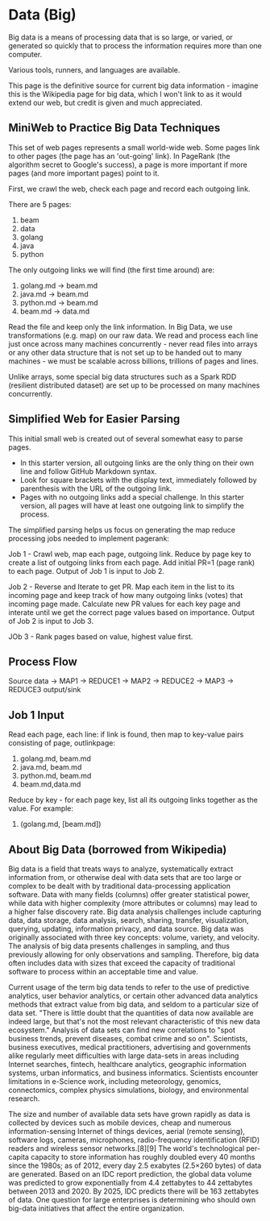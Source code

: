 # Data (Big)

Big data is a means of processing data that is so large, or varied, or generated so quickly that to process the information requires more than one computer. 

Various tools, runners, and languages are available. 

This page is the definitive source for current big data information - imagine this is the Wikipedia page for big data, which I won't link to as it would extend our web, but credit is given and much appreciated.

## MiniWeb to Practice Big Data Techniques

This set of web pages represents a small world-wide web. 
Some pages link to other pages (the page has an 'out-going' link). In PageRank (the algorithm secret to Google's success), a page is more important if more pages (and more important pages) point to it.  

First, we crawl the web, check each page and record each outgoing link. 

There are 5 pages:

1. beam
2. data
3. golang
4. java
5. python

The only outgoing links we will find (the first time around) are:

1. golang.md -> beam.md
2. java.md -> beam.md
3. python.md -> beam.md
4. beam.md -> data.md

Read the file and keep only the link information. In Big Data, we use transformations (e.g. map) on our raw data. We read and process each line just once across many machines concurrently - never read files into arrays or any other data structure that is not set up to be handed out to many machines - we must be scalable across billions, trillions of pages and lines. 

Unlike arrays, some special big data structures such as a Spark RDD (resilient distributed dataset) are set up to be processed on many machines concurrently. 

## Simplified Web for Easier Parsing

This initial small web is created out of several somewhat easy to parse pages. 

- In this starter version, all outgoing links are the only thing on their own line and follow GitHub Markdown syntax. 
- Look for square brackets with the display text, immediately followed by parenthesis with the URL of the outgoing link. 
- Pages with no outgoing links add a special challenge. In this starter version, all pages will have at least one outgoing link to simplify the process. 

The simplified parsing helps us focus on generating the map reduce processing jobs needed to implement pagerank:

Job 1 - Crawl web, map each page, outgoing link. Reduce by page key to create a list of outgoing links from each page. Add initial PR=1 (page rank) to each page. Output of Job 1 is input to Job 2.

Job 2 - Reverse and Iterate to get PR. Map each item in the list to its incoming page and keep track of how many outgoing links (votes) that incoming page made. Calculate new PR values for each key page and interate until we get the correct page values based on importance. Output of Job 2 is input to Job 3.

JOb 3 - Rank pages based on value, highest value first. 

## Process Flow

Source data -> MAP1 -> REDUCE1 -> MAP2 -> REDUCE2 -> MAP3 -> REDUCE3 output/sink

## Job 1 Input

Read each page, each line: if link is found, then map to key-value pairs consisting of page, outlinkpage:

1. golang.md, beam.md
2. java.md, beam.md
3. python.md, beam.md
4. beam.md,data.md

Reduce by key - for each page key, list all its outgoing links together as the value. For example:

1. (golang.md, [beam.md])

## About Big Data (borrowed from Wikipedia)

Big data is a field that treats ways to analyze, systematically extract information from, or otherwise deal with data sets that are too large or complex to be dealt with by traditional data-processing application software. Data with many fields (columns) offer greater statistical power, while data with higher complexity (more attributes or columns) may lead to a higher false discovery rate. Big data analysis challenges include capturing data, data storage, data analysis, search, sharing, transfer, visualization, querying, updating, information privacy, and data source. Big data was originally associated with three key concepts: volume, variety, and velocity. The analysis of big data presents challenges in sampling, and thus previously allowing for only observations and sampling. Therefore, big data often includes data with sizes that exceed the capacity of traditional software to process within an acceptable time and value.

Current usage of the term big data tends to refer to the use of predictive analytics, user behavior analytics, or certain other advanced data analytics methods that extract value from big data, and seldom to a particular size of data set. "There is little doubt that the quantities of data now available are indeed large, but that's not the most relevant characteristic of this new data ecosystem." Analysis of data sets can find new correlations to "spot business trends, prevent diseases, combat crime and so on". Scientists, business executives, medical practitioners, advertising and governments alike regularly meet difficulties with large data-sets in areas including Internet searches, fintech, healthcare analytics, geographic information systems, urban informatics, and business informatics. Scientists encounter limitations in e-Science work, including meteorology, genomics, connectomics, complex physics simulations, biology, and environmental research.

The size and number of available data sets have grown rapidly as data is collected by devices such as mobile devices, cheap and numerous information-sensing Internet of things devices, aerial (remote sensing), software logs, cameras, microphones, radio-frequency identification (RFID) readers and wireless sensor networks.[8][9] The world's technological per-capita capacity to store information has roughly doubled every 40 months since the 1980s; as of 2012, every day 2.5 exabytes (2.5×260 bytes) of data are generated. Based on an IDC report prediction, the global data volume was predicted to grow exponentially from 4.4 zettabytes to 44 zettabytes between 2013 and 2020. By 2025, IDC predicts there will be 163 zettabytes of data. One question for large enterprises is determining who should own big-data initiatives that affect the entire organization.
